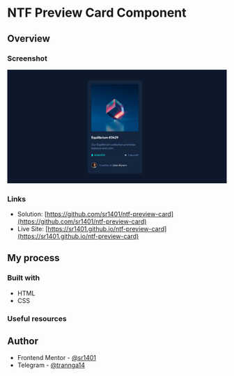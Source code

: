 # NTF Preview Card Component

## Overview

### Screenshot

![image product desktop](/design/design_desktop.png)
### Links

- Solution: [https://github.com/sr1401/ntf-preview-card](https://github.com/sr1401/ntf-preview-card)
- Live Site: [https://sr1401.github.io/ntf-preview-card](https://sr1401.github.io/ntf-preview-card)

## My process

### Built with

- HTML
- CSS

### Useful resources

## Author

- Frontend Mentor - [@sr1401](https://www.frontendmentor.io/profile/sr1401)
- Telegram - [@trannga14](https://web.telegram.org/k/#@trannga14)